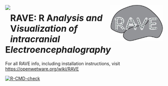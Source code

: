 <img src="https://ars.els-cdn.com/content/image/1-s2.0-S1053811920X00152-cov200h.gif" height="116px" align="left" /><img src="https://raw.githubusercontent.com/beauchamplab/rave/master/inst/assets/images/logo-md.jpg" height="116px" align="right" />

# RAVE: __R__ __A__*nalysis and* __V__*isualization of intracranial* __E__*lectroencephalography*


For all RAVE info, including installation instructions, visit https://openwetware.org/wiki/RAVE 

<!-- badges: start -->
[![R-CMD-check](https://github.com/beauchamplab/rave/workflows/R-CMD-check/badge.svg)](https://github.com/beauchamplab/rave/actions)
<!-- badges: end -->

